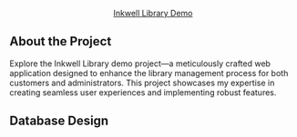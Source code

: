 <p align="center"><a href="http://phplaravel-988638-3584494.cloudwaysapps.com/home" target="_blank">Inkwell Library Demo</a></p>

## About the Project
Explore the Inkwell Library demo project—a meticulously crafted web application designed to enhance the library management process for both customers and administrators. This project showcases my expertise in creating seamless user experiences and implementing robust features.

## Database Design

